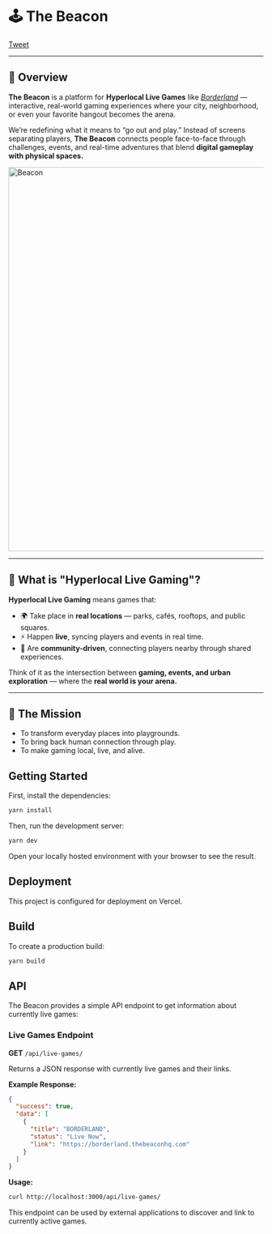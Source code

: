 # 🕹️ The Beacon

[Tweet](https://x.com/the_beacon_hq)

---

## 🌟 Overview  

**The Beacon** is a platform for **Hyperlocal Live Games** like _[Borderland](https://github.com/ianherdegen/Beacon-Borderland)_ — interactive, real-world gaming experiences where your city, neighborhood, or even your favorite hangout becomes the arena.  

We’re redefining what it means to “go out and play.” Instead of screens separating players, **The Beacon** connects people face-to-face through challenges, events, and real-time adventures that blend **digital gameplay with physical spaces.**

<img width="1201" height="759" alt="Beacon" src="https://github.com/user-attachments/assets/bcf27ff3-4c4c-46d2-b9f2-0569c4d80102" />

---

## 🎯 What is "Hyperlocal Live Gaming"?  

**Hyperlocal Live Gaming** means games that:  

- 🌍 Take place in **real locations** — parks, cafés, rooftops, and public squares.  
- ⚡ Happen **live**, syncing players and events in real time.  
- 👥 Are **community-driven**, connecting players nearby through shared experiences.  

Think of it as the intersection between **gaming, events, and urban exploration** — where the **real world is your arena.**

---

## 🚀 The Mission  

- To transform everyday places into playgrounds.  
- To bring back human connection through play.  
- To make gaming local, live, and alive.  

## Getting Started

First, install the dependencies:

```bash
yarn install
```

Then, run the development server:

```bash
yarn dev
```

Open your locally hosted environment with your browser to see the result.

## Deployment

This project is configured for deployment on Vercel.

## Build

To create a production build:

```bash
yarn build
```

## API

The Beacon provides a simple API endpoint to get information about currently live games:

### Live Games Endpoint

**GET** `/api/live-games/`

Returns a JSON response with currently live games and their links.

**Example Response:**
```json
{
  "success": true,
  "data": [
    {
      "title": "BORDERLAND",
      "status": "Live Now",
      "link": "https://borderland.thebeaconhq.com"
    }
  ]
}
```

**Usage:**
```bash
curl http://localhost:3000/api/live-games/
```

This endpoint can be used by external applications to discover and link to currently active games.
